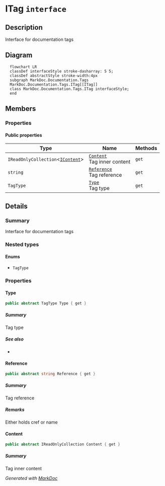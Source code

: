 # ITag `interface`

## Description
Interface for documentation tags

## Diagram
```mermaid
  flowchart LR
  classDef interfaceStyle stroke-dasharray: 5 5;
  classDef abstractStyle stroke-width:4px
  subgraph MarkDoc.Documentation.Tags
  MarkDoc.Documentation.Tags.ITag[[ITag]]
  class MarkDoc.Documentation.Tags.ITag interfaceStyle;
  end
```

## Members
### Properties
#### Public  properties
| Type | Name | Methods |
| --- | --- | --- |
| `IReadOnlyCollection`&lt;[`IContent`](./markdocdocumentationtags-IContent.md)&gt; | [`Content`](markdocdocumentationtags-ITag.md#content)<br>Tag inner content | `get` |
| `string` | [`Reference`](markdocdocumentationtags-ITag.md#reference)<br>Tag reference | `get` |
| `TagType` | [`Type`](markdocdocumentationtags-ITag.md#type)<br>Tag type | `get` |

## Details
### Summary
Interface for documentation tags

### Nested types
#### Enums
 - `TagType`

### Properties
#### Type
```csharp
public abstract TagType Type { get }
```
##### Summary
Tag type

##### See also
 - 

#### Reference
```csharp
public abstract string Reference { get }
```
##### Summary
Tag reference

##### Remarks
Either holds cref or name

#### Content
```csharp
public abstract IReadOnlyCollection Content { get }
```
##### Summary
Tag inner content

*Generated with* [*MarkDoc*](https://github.com/hailstorm75/MarkDoc.Core)
